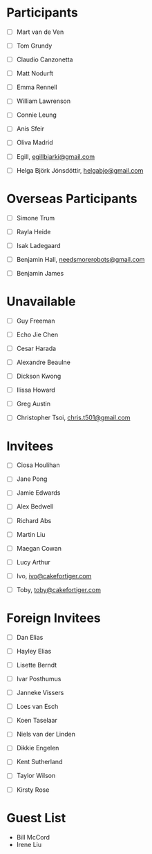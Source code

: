 # Participants 

- [ ] Mart van de Ven
- [ ] Tom Grundy
- [ ] Claudio Canzonetta
- [ ] Matt Nodurft
- [ ] Emma Rennell
- [ ] William Lawrenson
- [ ] Connie Leung
- [ ] Anis Sfeir
- [ ] Oliva Madrid
- [ ] Egill, egillbjarki@gmail.com
- [ ] Helga Björk Jónsdóttir, helgabjo@gmail.com


# Overseas Participants 

- [ ] Simone Trum
- [ ] Rayla Heide
- [ ] Isak Ladegaard
- [ ] Benjamin Hall, needsmorerobots@gmail.com
- [ ] Benjamin James


# Unavailable

- [ ] Guy Freeman
- [ ] Echo Jie Chen
- [ ] Cesar Harada
- [ ] Alexandre Beaulne
- [ ] Dickson Kwong
- [ ] Ilissa Howard
- [ ] Greg Austin
- [ ] Christopher Tsoi, chris.t501@gmail.com


# Invitees

- [ ] Ciosa Houlihan
- [ ] Jane Pong
- [ ] Jamie Edwards
- [ ] Alex Bedwell
- [ ] Richard Abs
- [ ] Martin Liu
- [ ] Maegan Cowan
- [ ] Lucy Arthur
- [ ] Ivo, ivo@cakefortiger.com
- [ ] Toby, toby@cakefortiger.com


# Foreign Invitees

- [ ] Dan Elias
- [ ] Hayley Elias
- [ ] Lisette Berndt
- [ ] Ivar Posthumus
- [ ] Janneke Vissers
- [ ] Loes van Esch
- [ ] Koen Taselaar
- [ ] Niels van der Linden
- [ ] Dikkie Engelen
- [ ] Kent Sutherland
- [ ] Taylor Wilson
- [ ] Kirsty Rose


# Guest List

* Bill McCord
* Irene Liu



